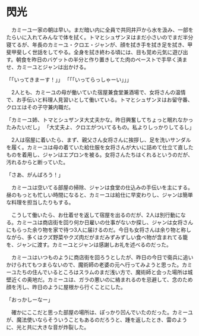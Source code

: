 # 閃光

　カミーユ一家の朝は早い。まだ暗い内に全員で共同井戸から水を汲み、一部をたらいに入れてみんなで体を拭く。トマとシュザンヌはまだ小さいのでまだ半分寝てるが、年長のカミーユ・クロエ・ジャンが、顔を拭き手を拭き足を拭き、甲斐甲斐しく世話をしてやる。全身を拭き終わる頃には、目も覚め元気に遊び出す。朝食を昨日のバゲットの半分と作り置きしてた肉のペーストで手早く済ませ、カミーユとジャンは出かける。

「「いってきまーす！」」
「「「いってらっしゃーい」」」

　2人とも、カミーユの母が働いていた宿屋兼食堂兼酒場で、女将さんの温情で、お手伝いと料理人見習いとして働いている。トマとシュザンヌはお留守番、クロエはその子守兼内職だ。

「カミーユ姉、トマとシュザンヌ大丈夫かな。昨日興奮してちょっと眠れなかったみたいだし」
「大丈夫よ、クロエがついてるもの。私よりしっかりしてるし」

　2人は宿屋に着いたら、まず、親父さん女将さんに挨拶し、足を洗いサンダルを履く。カミーユは母の着ていた給仕服を女将さんが大いに詰めて仕立て直したものを着用し、ジャンはエプロンを被る。女将さんたちはくれるというのだが、汚れるからと断っていた。

「さあ、がんばろう！」

　カミーユは空いてる部屋の掃除、ジャンは食堂の仕込みの手伝いを主にする。昼のもっとも忙しい時間になると、カミーユは給仕に早変わりし、ジャンは簡単な料理を担当したりもする。

　こうして働いたら、お仕着せを返して宿屋を出るのだが、2人は別行動になる。カミーユは商店街を回り何か日雇いの仕事がないか探し、ジャンは女将さんにもらった余り物を家で待つ3人に届けるのだ。今日も女将さんは余り物と称しながら、多くはクズ野菜やクズ肉だがまだみずみずしい食べ物が含まれてる籠を、ジャンに渡す。カミーユとジャンは感謝しお礼を述べるのだった。

　カミーユはいつものように商店街を回ろうとしたが、昨日の今日で衛兵に追いかけられてもつまらないので、魔術師の老婆の元へ行ってみようと思った。カミーユたちの住んでいるところはスラムのまだ浅い方で、魔術師と会った場所は城壁近くの奥地だ。カミーユは、ガラの悪いのに絡まれるのを忌避して、念のため顔を汚し、昨日のように屋根から行くことにした。

「おっかしーなー」

　確かにここだと思った部屋の場所は、ぽっかり凹んでいたのだった。カミーユが、魔法使いならそういうこともあるのだろうと、踵を返したとき、雷のように、光と共に大きな音が炸裂した。
